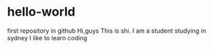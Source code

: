 # hello-world
first repository in github
Hi,guys
This is shi. I am a student studying in sydney
I like to learn coding
